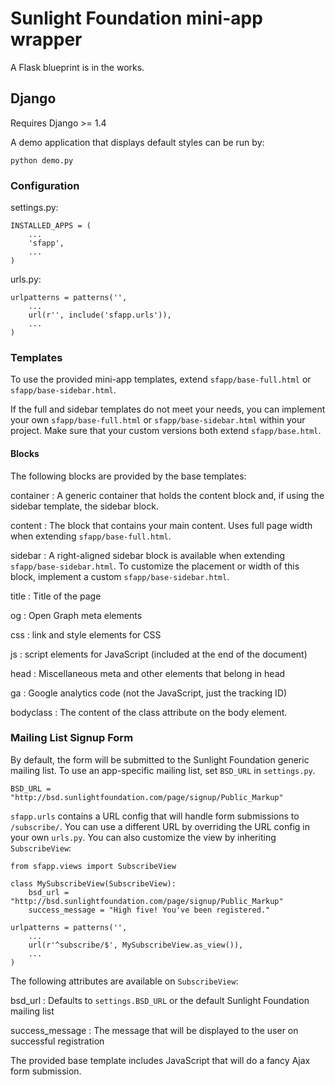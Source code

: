 # Sunlight Foundation mini-app wrapper

A Flask blueprint is in the works.

## Django

Requires Django >= 1.4

A demo application that displays default styles can be run by:

    python demo.py

### Configuration

settings.py:

    INSTALLED_APPS = (
        ...
        'sfapp',
        ...
    )


urls.py:

    urlpatterns = patterns('',
        ...
        url(r'', include('sfapp.urls')),
        ...
    )

### Templates

To use the provided mini-app templates, extend `sfapp/base-full.html` or `sfapp/base-sidebar.html`.

If the full and sidebar templates do not meet your needs, you can implement your own `sfapp/base-full.html` or `sfapp/base-sidebar.html` within your project. Make sure that your custom versions both extend `sfapp/base.html`.

#### Blocks

The following blocks are provided by the base templates:

container
:    A generic container that holds the content block and, if using the sidebar template, the sidebar block.

content
:    The block that contains your main content. Uses full page width when extending `sfapp/base-full.html`.

sidebar
:    A right-aligned sidebar block is available when extending `sfapp/base-sidebar.html`. To customize the placement or width of this block, implement a custom `sfapp/base-sidebar.html`.

title
:    Title of the page

og
:    Open Graph meta elements

css
:    link and style elements for CSS

js
:    script elements for JavaScript (included at the end of the document)

head
:    Miscellaneous meta and other elements that belong in head

ga
:    Google analytics code (not the JavaScript, just the tracking ID)

bodyclass
:    The content of the class attribute on the body element.

### Mailing List Signup Form

By default, the form will be submitted to the Sunlight Foundation generic mailing list. To use an app-specific mailing list, set `BSD_URL` in `settings.py`.

    BSD_URL = "http://bsd.sunlightfoundation.com/page/signup/Public_Markup"

`sfapp.urls` contains a URL config that will handle form submissions to `/subscribe/`. You can use a different URL by overriding the URL config in your own `urls.py`. You can also customize the view by inheriting `SubscribeView`:

    from sfapp.views import SubscribeView

    class MySubscribeView(SubscribeView):
        bsd_url = "http://bsd.sunlightfoundation.com/page/signup/Public_Markup"
        success_message = "High five! You've been registered."

    urlpatterns = patterns('',
        ...
        url(r'^subscribe/$', MySubscribeView.as_view()),
        ...
    )

The following attributes are available on `SubscribeView`:

bsd_url
:    Defaults to `settings.BSD_URL` or the default Sunlight Foundation mailing list

success_message
:    The message that will be displayed to the user on successful registration

The provided base template includes JavaScript that will do a fancy Ajax form submission.